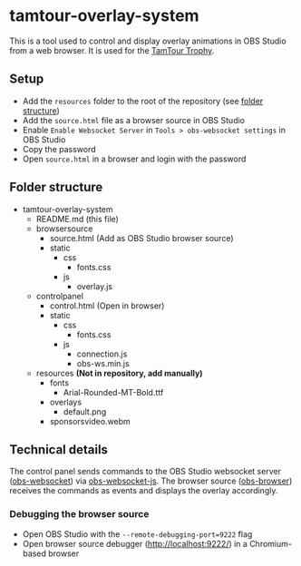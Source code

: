 # tamtour-overlay-system

This is a tool used to control and display overlay animations in OBS Studio from a web browser. It is used for the [TamTour Trophy](https://tamtour.ch).

## Setup

- Add the `resources` folder to the root of the repository (see [folder structure](#folder-structure))
- Add the `source.html` file as a browser source in OBS Studio
- Enable `Enable Websocket Server` in `Tools > obs-websocket settings` in OBS Studio
- Copy the password
- Open `source.html` in a browser and login with the password

## Folder structure

- tamtour-overlay-system
  - README.md (this file)
  - browsersource
    - source.html (Add as OBS Studio browser source)
    - static
      - css
        - fonts.css
      - js
        - overlay.js
  - controlpanel
    - control.html (Open in browser)
    - static
      - css
        - fonts.css
      - js
        - connection.js
        - obs-ws.min.js
  - resources **(Not in repository, add manually)**
    - fonts
      - Arial-Rounded-MT-Bold.ttf
    - overlays
      - default.png
    - sponsorsvideo.webm

## Technical details

The control panel sends commands to the OBS Studio websocket server ([obs-websocket](https://github.com/obsproject/obs-websocket)) via [obs-websocket-js](https://github.com/obs-websocket-community-projects/obs-websocket-js). The browser source ([obs-browser](https://github.com/obsproject/obs-browser)) receives the commands as events and displays the overlay accordingly.

### Debugging the browser source

- Open OBS Studio with the `--remote-debugging-port=9222` flag
- Open browser source debugger (<http://localhost:9222/>) in a Chromium-based browser
